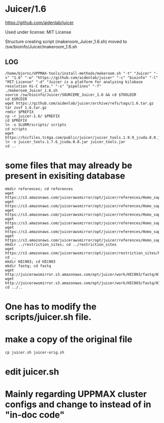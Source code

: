 Juicer/1.6
========================

<https://github.com/aidenlab/juicer>

Used under license:
MIT License


Structure creating script (makeroom_Juicer_1.6.sh) moved to /sw/bioinfo/Juicer/makeroom_1.6.sh

LOG
---

    /home/bjornc/UPPMAX-tools/install-methods/makeroom.sh "-t" "Juicer" "-v" "1.6" "-w" "https://github.com/aidenlab/juicer" "-c" "bioinfo" "-l" "MIT License" "-d" "Juicer is a platform for analyzing kilobase resolution Hi-C data." "-s" "pipelines" "-f"
    ./makeroom_Juicer_1.6.sh
    source /sw/bioinfo/Juicer/SOURCEME_Juicer_1.6 && cd $TOOLDIR
    cd $SRCDIR
    wget https://github.com/aidenlab/juicer/archive/refs/tags/1.6.tar.gz
    tar zxvf 1.6.tar.gz
    rmdir $PREFIX
    cp -r juicer-1.6/ $PREFIX
    cd $PREFIX
    ln -s SLURM/scripts/ scripts
    cd scripts
    wget https://hicfiles.tc4ga.com/public/juicer/juicer_tools.1.9.9_jcuda.0.8.jar
    ln -s juicer_tools.1.7.6_jcuda.0.8.jar juicer_tools.jar
    cd ..
# some files that may already be present in exisiting database
    mkdir references; cd references
    wget https://s3.amazonaws.com/juicerawsmirror/opt/juicer/references/Homo_sapiens_assembly19.fasta
    wget https://s3.amazonaws.com/juicerawsmirror/opt/juicer/references/Homo_sapiens_assembly19.fasta.amb
    wget https://s3.amazonaws.com/juicerawsmirror/opt/juicer/references/Homo_sapiens_assembly19.fasta.ann
    wget https://s3.amazonaws.com/juicerawsmirror/opt/juicer/references/Homo_sapiens_assembly19.fasta.bwt
    wget https://s3.amazonaws.com/juicerawsmirror/opt/juicer/references/Homo_sapiens_assembly19.fasta.pac
    wget https://s3.amazonaws.com/juicerawsmirror/opt/juicer/references/Homo_sapiens_assembly19.fasta.sa
    mkdir ../restriction_sites; cd ../restriction_sites
    wget https://s3.amazonaws.com/juicerawsmirror/opt/juicer/restriction_sites/hg19_MboI.txt
    cd ..
    mkdir HIC003; cd HIC003
    mkdir fastq; cd fastq
    wget http://juicerawsmirror.s3.amazonaws.com/opt/juicer/work/HIC003/fastq/HIC003_S2_L001_R1_001.fastq.gz
    wget http://juicerawsmirror.s3.amazonaws.com/opt/juicer/work/HIC003/fastq/HIC003_S2_L001_R2_001.fastq.gz
    cd ../..


# One has to modify the scripts/juicer.sh file.
# make a copy of the original file
    cp juicer.sh juicer-orig.sh

# edit juicer.sh 
# Mainly regarding UPPMAX cluster configs and change to <spaces> instead of <tabs> in "in-doc code"
